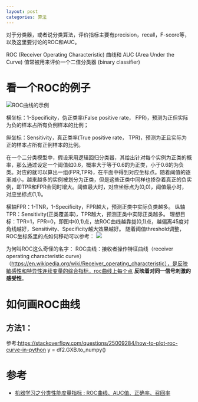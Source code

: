 ```yaml
---
layout: post
categories: 算法
---
```



对于分类器，或者说分类算法，评价指标主要有precision，recall，F-score等，以及这里要讨论的ROC和AUC。

ROC (Receiver Operating Characteristic) 曲线和 AUC (Area Under the Curve) 值常被用来评价一个二值分类器 (binary classifier)

# 看一个ROC的例子
![ROC曲线的示例](https://pic4.zhimg.com/80/v2-7be243979fcc5fb6b8f7b97f29275fe7_1440w.jpg)

横坐标：1-Specificity，伪正类率(False positive rate， FPR)，预测为正但实际为负的样本占所有负例样本的比例；

纵坐标：Sensitivity，真正类率(True positive rate， TPR)，预测为正且实际为正的样本占所有正例样本的比例。

在一个二分类模型中，假设采用逻辑回归分类器，其给出针对每个实例为正类的概率，那么通过设定一个阈值如0.6，概率大于等于0.6的为正类，小于0.6的为负类。对应的就可以算出一组(FPR,TPR)，在平面中得到对应坐标点。随着阈值的逐渐减小，越来越多的实例被划分为正类，但是这些正类中同样也掺杂着真正的负实例，即TPR和FPR会同时增大。阈值最大时，对应坐标点为(0,0)，阈值最小时，对应坐标点(1,1)。

横轴FPR：1-TNR，1-Specificity，FPR越大，预测正类中实际负类越多。
纵轴TPR：Sensitivity(正类覆盖率)，TPR越大，预测正类中实际正类越多。
理想目标：TPR=1，FPR=0，即图中(0,1)点，故ROC曲线越靠拢(0,1)点，越偏离45度对角线越好，Sensitivity、Specificity越大效果越好。
随着阈值threshold调整，ROC坐标系里的点如何移动可以参考：
![](https://pic4.zhimg.com/80/v2-7be243979fcc5fb6b8f7b97f29275fe7_1440w.jpg)

为何叫ROC这么奇怪的名字：
ROC曲线：接收者操作特征曲线（receiver operating characteristic curve）（https://en.wikipedia.org/wiki/Receiver_operating_characteristic），是反映敏感性和特异性连续变量的综合指标，roc曲线上每个点 **反映着对同一信号刺激的感受性**。

# 如何画ROC曲线
## 方法1：
参考:https://stackoverflow.com/questions/25009284/how-to-plot-roc-curve-in-python
y = df2.GXB.to_numpy()


# 参考
- [机器学习之分类性能度量指标 : ROC曲线、AUC值、正确率、召回率](https://zhuanlan.zhihu.com/p/31256633)